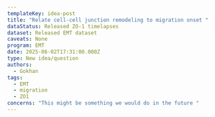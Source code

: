 ```yaml
---
templateKey: idea-post
title: "Relate cell-cell junction remodeling to migration onset "
dataStatus: Released ZO-1 timelapses
dataset: Released EMT dataset
caveats: None
program: EMT
date: 2025-06-02T17:31:00.000Z
type: New idea/question
authors:
  - Gokhan
tags: 
  - EMT
  - migration
  - ZO1
concerns: "This might be something we would do in the future "
---
```

